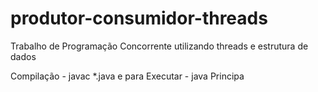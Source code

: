 # produtor-consumidor-threads
Trabalho de Programação Concorrente utilizando threads e estrutura de dados

Compilação - javac *.java e para 
Executar - java Principa
